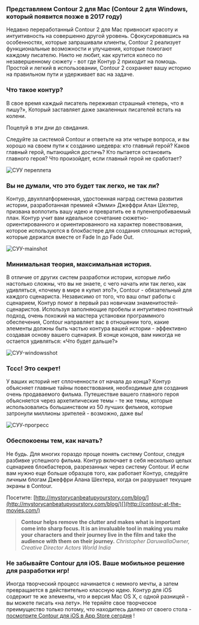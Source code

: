 ### Представляем Contour 2 для Mac (Contour 2 для Windows, который появится позже в 2017 году)

Недавно переработанный Contour 2 для Mac привносит красоту и интуитивность на совершенно другой уровень. Сфокусировавшись на особенностях, которые запрашивали клиенты, Contour 2 реализует функциональные возможности и улучшения, которые помогают каждому писателю. Никто не любит, как крутится колесо по незавершенному сюжету - вот где Контур 2 приходит на помощь. Простой и легкий в использовании, Contour 2 сохраняет вашу историю на правильном пути и удерживает вас на задаче.

### Что такое контур?

В свое время каждый писатель переживал страшный «теперь, что я пишу?», Который заставляет даже закаленных писателей встать на колени.

Поцелуй в эти дни до свидания.

Следуйте за системой Contour и ответьте на эти четыре вопроса, и вы хорошо на своем пути к созданию шедевра: кто главный герой? Каков главный герой, пытающийся достичь? Кто пытается остановить главного героя? Что произойдет, если главный герой не сработает?

![СУУ переплета](https://s3.amazonaws.com/MarinerPublic/iMac+Retina.jpg)

### Вы не думали, что это будет так легко, не так ли?

Контур, двухплатформенная, удостоенная наград система развития истории, разработанная премией «Эмми» Джеффри Алан Шехтер, призвана воплотить вашу идею и превратить ее в пуленепробиваемый план. Контур учит вам идеальное сочетание сюжетно-ориентированного и ориентированного на характер повествования, которое используются в блокбастере для создания сплошных историй, которые держатся вместе от Fade In до Fade Out.

![СУУ-mainshot](https://s3.amazonaws.com/MarinerPublic/Big+one.png)

### Минимальная теория, максимальная история.

В отличие от других систем разработки истории, которые либо настолько сложны, что вы не знаете, с чего начать или так легко, как удивляться, «почему в мире я купил это?», Contour - обязательный для каждого сценариста. Независимо от того, что ваш опыт работы с сценарием, Контур помог в первый раз новичкам знаменитостей-сценаристов. Используя заполняющие пробелы и интуитивно понятный подход, очень похожий на мастера установки программного обеспечения, Contour направляет вас в отношении того, какие элементы должны быть частью контура вашей истории - эффективно создавая основу вашего сценария. В конце концов, вам никогда не остается удивляться: «Что будет дальше?»

![СУУ-windowsshot](https://marinersoftware.com/wp-content/uploads/2014/02/ctr-windowsshot.jpg)

### Тссс! Это секрет!

У ваших историй нет сплоченности от начала до конца? Контур объясняет главные тайны повествования, необходимые для создания очень продаваемого фильма. Путешествие вашего главного героя объясняется через архетипические темы - те же темы, которые использовались большинством из 50 лучших фильмов, которые затронули миллионы зрителей - возможно, даже вы!

![СУУ-прогресс](https://marinersoftware.com/wp-content/uploads/2014/02/ctr-progress.jpg)

### Обеспокоены тем, как начать?

Не будь. Для многих гораздо проще понять систему Contour, следуя разбивке успешного фильма. Контур включает в себя несколько целых сценариев блокбастеров, разрезанных через систему Contour. И если вам нужно еще больше образцов того, как работает Контур, следуйте личным блогам Джеффри Алана Шехтера, когда он разрушает текущие экраны в Contour.

Посетите:  [http://mystorycanbeatupyourstory.com/blog/](http://mystorycanbeatupyourstory.com/blog/)[](http://contour-at-the-movies.com/)

> **Contour helps remove the clutter and makes what is important come into sharp focus. It is an invaluable tool in making you make your characters and their journey live in the film and take the audience with them on their journey.**
> *Christopher DaruwallaOwner, Creative Director Actors World India*

### Не забывайте Contour для iOS. Ваше мобильное решение для разработки игр!

Иногда творческий процесс начинается с немного мечты, а затем превращается в действительно классную идею. Контур для iOS содержит те же элементы, что и версия Mac OS X, с одной разницей - вы можете писать «на лету». Не теряйте свое творческое преимущество только потому, что находитесь далеко от своего стола - [посмотрите Contour для iOS в App Store сегодня](https://itunes.apple.com/us/app/contour/id364872280?mt=8) !
